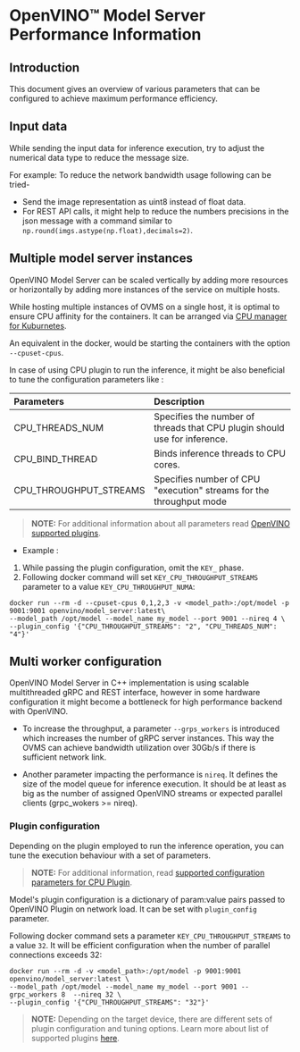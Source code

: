 # OpenVINO&trade; Model Server Performance Information

## Introduction

This document gives an overview of various parameters that can be configured to achieve maximum performance efficiency. 

## Input data

While sending the input data for inference execution, try to adjust the numerical data type to reduce the message size.


For example: To reduce the network bandwidth usage following can be tried-
- Send the image representation as uint8 instead of float data. 
- For REST API calls, it might help to reduce the numbers precisions in the json message with a command similar to `np.round(imgs.astype(np.float),decimals=2)`. 

## Multiple model server instances

OpenVINO Model Server can be scaled vertically by adding more resources or horizontally by adding more instances 
of the service on multiple hosts. 

While hosting multiple instances of OVMS on a single host, it is optimal to ensure CPU affinity for the containers. It can be arranged
via [CPU manager for Kuburnetes](https://kubernetes.io/docs/tasks/administer-cluster/cpu-management-policies/).

An equivalent in the docker, would be starting the containers with the option `--cpuset-cpus`.

In case of using CPU plugin to run the inference, it might be also beneficial to tune the configuration parameters like :

| Parameters      | Description |
| :---        |    :----   |
| CPU_THREADS_NUM       | Specifies the number of threads that CPU plugin should use for inference.     |
| CPU_BIND_THREAD   |   Binds inference threads to CPU cores.      |
| CPU_THROUGHPUT_STREAMS | Specifies number of CPU "execution" streams for the throughput mode |


> **NOTE:** For additional information about all parameters read [OpenVINO supported plugins](https://docs.openvinotoolkit.org/latest/_docs_IE_DG_supported_plugins_CPU.html).

- Example :
1. While passing the plugin configuration, omit the `KEY_` phase. 
2. Following docker command will set `KEY_CPU_THROUGHPUT_STREAMS` parameter to a value `KEY_CPU_THROUGHPUT_NUMA`:

```
docker run --rm -d --cpuset-cpus 0,1,2,3 -v <model_path>:/opt/model -p 9001:9001 openvino/model_server:latest\
--model_path /opt/model --model_name my_model --port 9001 --nireq 4 \
--plugin_config '{"CPU_THROUGHPUT_STREAMS": "2", "CPU_THREADS_NUM": "4"}'

```

## Multi worker configuration

OpenVINO Model Server in C++ implementation is using scalable multithreaded gRPC and REST interface, however in some hardware configuration it might become a bottleneck for high performance backend with OpenVINO.

- To increase the throughput, a parameter `--grps_workers` is introduced which increases the number of gRPC server instances. This way the OVMS can achieve bandwidth utilization over 30Gb/s if there is sufficient network link.

- Another parameter impacting the performance is `nireq`. It defines the size of the model queue for inference execution.
It should be at least as big as the number of assigned OpenVINO streams or expected parallel clients (grpc_wokers >= nireq).


### Plugin configuration

Depending on the plugin employed to run the inference operation, you can tune the execution behaviour with a set of parameters.
> **NOTE:** For additional information, read [supported configuration parameters for CPU Plugin](https://docs.openvinotoolkit.org/latest/_docs_IE_DG_supported_plugins_CPU.html).

Model's plugin configuration is a dictionary of param:value pairs passed to OpenVINO Plugin on network load. It can be set with `plugin_config` parameter. 

Following docker command sets a parameter `KEY_CPU_THROUGHPUT_STREAMS` to a value `32`. It will be efficient configuration when the number of parallel connections exceeds 32:

```
docker run --rm -d -v <model_path>:/opt/model -p 9001:9001 openvino/model_server:latest \
--model_path /opt/model --model_name my_model --port 9001 --grpc_workers 8  --nireq 32 \
--plugin_config '{"CPU_THROUGHPUT_STREAMS": "32"}'

```
> **NOTE:** Depending on the target device, there are different sets of plugin configuration and tuning options. Learn more about list of supported plugins [here](https://docs.openvinotoolkit.org/latest/_docs_IE_DG_supported_plugins_Supported_Devices.html).

